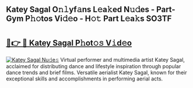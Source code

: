 ## Katey Sagal O𝚗𝚕yf𝚊ns L𝚎a𝚔ed N𝚞𝚍es - Part-Gym P𝚑𝚘tos Vi𝚍𝚎o - H𝚘𝚝 Part L𝚎a𝚔s SO3TF

# <h2><a href="http://kf51xg.oniu.top/?m=Katey+Sagal">🔗👉 🔴 Katey Sagal P𝚑ot𝚘𝚜 V𝚒d𝚎o</a></h2>

[![Katey Sagal Nu𝚍e𝚜](https://i.imgur.com/0qMVB7G.gif)](http://kf51xg.oniu.top/?m=Katey+Sagal)
Virtual performer and multimedia artist Katey Sagal, acclaimed for distributing dance and lifestyle inspiration through popular dance trends and brief films. Versatile aerialist Katey Sagal, known for their exceptional skills and accomplishments in performing aerial acts.  
